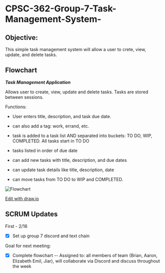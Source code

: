 # CPSC-362-Group-7-Task-Management-System-

## Objective:
  This simple task management system will allow a user to crete, view, update, and delete tasks.

## Flowchart
***Task Management Application***

Allows user to create, view, update and delete tasks. Tasks are stored between sessions.  

Functions:

- User enters title, description, and task due date. 

- can also add a tag: work, errand, etc.
- task is added to a task list AND separated into buckets: TO DO, WIP, COMPLETED. All tasks start in TO DO

- tasks listed in order of due date

- can add new tasks with title, description, and due dates

- can update task details like title, description, date

- can move tasks from TO DO to WIP and COMPLETED. 

![Flowchart]()

<a href= "https://app.diagrams.net/#HeliO160%2FCPSC-362-Group-7-Task-Management-System-%2Fmain%2FUntitled%20Diagram.drawio#%7B%22pageId%22%3A%22C5RBs43oDa-KdzZeNtuy%22%7D" target="_blank">Edit with draw.io</a>



## SCRUM Updates

First - 2/16
- [x] Set up group 7 discord and text chain

Goal for next meeting:
- [x] Complete flowchart -- Assigned to: all members of team (Brian, Aaron, Elizabeth Emil, Jiar), will collaborate via Discord and discuss throughout the week

